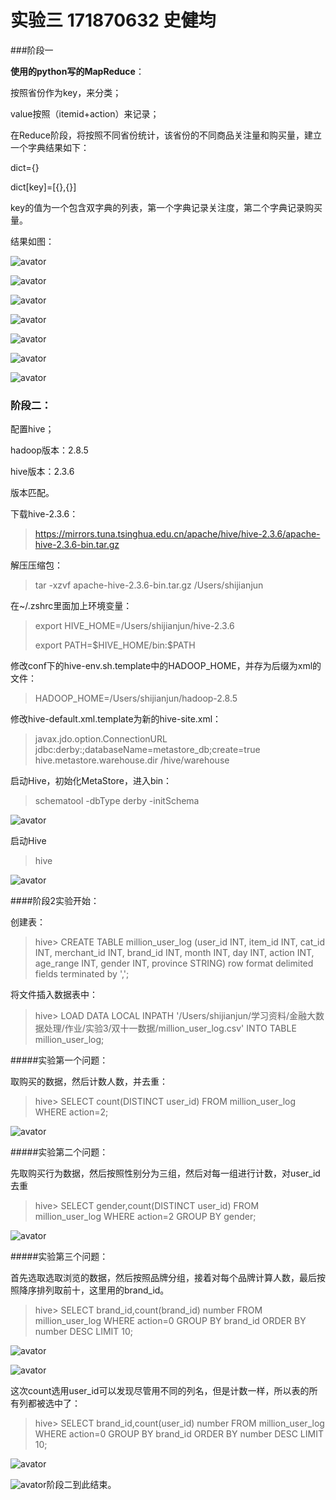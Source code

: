 # 实验三 171870632 史健均

###阶段一

**使用的python写的MapReduce**：

按照省份作为key，来分类；

value按照（itemid+action）来记录；

在Reduce阶段，将按照不同省份统计，该省份的不同商品关注量和购买量，建立一个字典结果如下：

dict={}

dict[key]=[{},{}]

key的值为一个包含双字典的列表，第一个字典记录关注度，第二个字典记录购买量。

结果如图：

![avator](/Users/shijianjun/学习资料/金融大数据处理/作业/实验3/阶段1结果1.png)

![avator](/Users/shijianjun/学习资料/金融大数据处理/作业/实验3/阶段1结果2.png)

![avator](/Users/shijianjun/学习资料/金融大数据处理/作业/实验3/阶段1结果3.png)

![avator](/Users/shijianjun/学习资料/金融大数据处理/作业/实验3/阶段1结果4.png)

![avator](/Users/shijianjun/学习资料/金融大数据处理/作业/实验3/阶段1结果5.png)

![avator](/Users/shijianjun/学习资料/金融大数据处理/作业/实验3/阶段1结果6.png)

![avator](/Users/shijianjun/学习资料/金融大数据处理/作业/实验3/阶段1结果7.png)

### 阶段二：

配置hive；

hadoop版本：2.8.5

hive版本：2.3.6

版本匹配。

下载hive-2.3.6：

> https://mirrors.tuna.tsinghua.edu.cn/apache/hive/hive-2.3.6/apache-hive-2.3.6-bin.tar.gz

解压压缩包：

> tar -xzvf apache-hive-2.3.6-bin.tar.gz /Users/shijianjun

在~/.zshrc里面加上环境变量：

> export HIVE_HOME=/Users/shijianjun/hive-2.3.6
>
> export PATH=\$HIVE_HOME/bin:$PATH

修改conf下的hive-env.sh.template中的HADOOP_HOME，并存为后缀为xml的文件：

> HADOOP_HOME=/Users/shijianjun/hadoop-2.8.5

修改hive-default.xml.template为新的hive-site.xml：

> <?xml version="1.0" encoding="UTF-8" standalone="no"?>
> <?xml-stylesheet type="text/xsl" href="configuration.xsl"?>
> <configuration>
>     <property>
> 		<name>javax.jdo.option.ConnectionURL</name>
> 		<value>jdbc:derby:;databaseName=metastore_db;create=true</value>
> 	</property>
> 	<property>
> 		<name>hive.metastore.warehouse.dir</name>
> 		<value>/hive/warehouse</value>
> 	</property>
> </configuration>

启动Hive，初始化MetaStore，进入bin：

> schematool -dbType derby -initSchema

![avator](/Users/shijianjun/学习资料/金融大数据处理/作业/实验3/初始化hive.png)

启动Hive

> hive

![avator](/Users/shijianjun/学习资料/金融大数据处理/作业/实验3/hive启动.png)

####阶段2实验开始：

创建表：

> hive> CREATE TABLE  million_user_log (user_id INT, item_id INT, cat_id INT, merchant_id INT, brand_id INT, month INT, day INT, action INT, age_range INT, gender INT, province STRING) row format delimited fields terminated by ',';

将文件插入数据表中：

> hive> LOAD DATA LOCAL INPATH '/Users/shijianjun/学习资料/金融大数据处理/作业/实验3/双十一数据/million_user_log.csv' INTO TABLE million_user_log;

#####实验第一个问题：

取购买的数据，然后计数人数，并去重：

> hive> SELECT count(DISTINCT user_id) FROM million_user_log WHERE action=2;

![avator](/Users/shijianjun/学习资料/金融大数据处理/作业/实验3/第一个问题.png)

#####实验第二个问题：

先取购买行为数据，然后按照性别分为三组，然后对每一组进行计数，对user_id去重

> hive> SELECT gender,count(DISTINCT user_id) FROM million_user_log WHERE action=2 GROUP BY gender;

![avator](/Users/shijianjun/学习资料/金融大数据处理/作业/实验3/第二个问题.png)

#####实验第三个问题：

首先选取选取浏览的数据，然后按照品牌分组，接着对每个品牌计算人数，最后按照降序排列取前十，这里用的brand_id。

> hive> SELECT brand_id,count(brand_id) number FROM million_user_log WHERE action=0 GROUP BY brand_id ORDER BY number DESC LIMIT 10;

![avator](/Users/shijianjun/学习资料/金融大数据处理/作业/实验3/第三个问题1.png)

![avator](/Users/shijianjun/学习资料/金融大数据处理/作业/实验3/第三个问题2.png)

这次count选用user_id可以发现尽管用不同的列名，但是计数一样，所以表的所有列都被选中了：

> hive> SELECT brand_id,count(user_id) number FROM million_user_log WHERE action=0 GROUP BY brand_id ORDER BY number DESC LIMIT 10;

![avator](/Users/shijianjun/学习资料/金融大数据处理/作业/实验3/第三个问题3.png)

![avator](/Users/shijianjun/学习资料/金融大数据处理/作业/实验3/第三个问题4.png)阶段二到此结束。